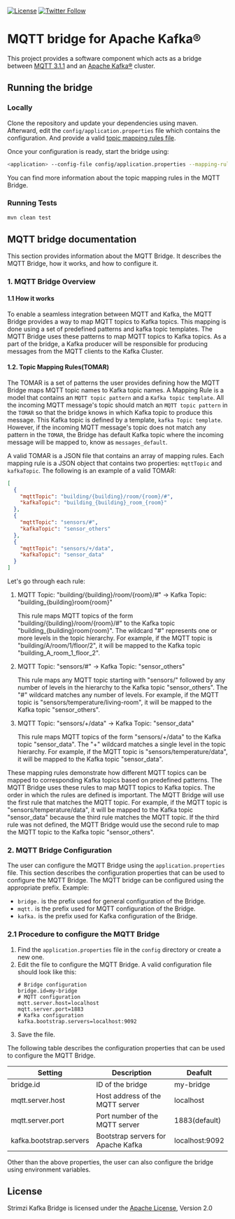 [![License](https://img.shields.io/badge/license-Apache--2.0-blue.svg)](http://www.apache.org/licenses/LICENSE-2.0)
[![Twitter Follow](https://img.shields.io/twitter/follow/strimziio?style=social)](https://twitter.com/strimziio)

# MQTT bridge for Apache Kafka®

This project provides a software component which acts as a bridge between [MQTT 3.1.1](http://docs.oasis-open.org/mqtt/mqtt/v3.1.1/os/mqtt-v3.1.1-os.html) 
and an [Apache Kafka®](https://kafka.apache.org/) cluster.

## Running the bridge

### Locally

Clone the repository and update your dependencies using maven.
Afterward, edit the `config/application.properties` file which contains the configuration. And provide a valid [topic mapping rules file]().

Once your configuration is ready, start the bridge using:

```bash
<application> --config-file config/application.properties --mapping-rules=path/to/mapping-rules
```

You can find more information about the topic mapping rules in the MQTT Bridge.

### Running Tests

```bash
mvn clean test
```

## MQTT bridge documentation

This section provides information about the MQTT Bridge. It describes the MQTT Bridge, how it works, and how to configure it.

### 1. MQTT Bridge Overview

#### 1.1 How it works

To enable a seamless integration between MQTT and Kafka, the MQTT Bridge provides a way to map MQTT topics to Kafka topics. 
This mapping is done using a set of predefined patterns and kafka topic templates. The MQTT Bridge uses these patterns to map MQTT topics to Kafka topics. 
As a part of the bridge, a Kafka producer will be responsible for producing messages from the MQTT clients to the Kafka Cluster.

#### 1.2. Topic Mapping Rules(TOMAR)

The TOMAR is a set of patterns the user provides defining how the MQTT Bridge maps MQTT topic names to Kafka topic names.
A Mapping Rule is a model that contains an `MQTT topic pattern` and a `Kafka topic template`. 
All the incoming MQTT message's topic should match an `MQTT topic pattern` in the `TOMAR` so that the bridge knows in which 
Kafka topic to produce this message. This Kafka topic is defined by a template, `kafka Topic template`. 
However, if the incoming MQTT message's topic does not match any pattern in the `TOMAR`, the Bridge has default Kafka 
topic where the incoming message will be mapped to, know as `messages_default`.

A valid TOMAR is a JSON file that contains an array of mapping rules. 
Each mapping rule is a JSON object that contains two properties: `mqttTopic` and `kafkaTopic`. The following is an example of a valid TOMAR:

```json
[
  {
    "mqttTopic": "building/{building}/room/{room}/#",
    "kafkaTopic": "building_{building}_room_{room}"
  },
  {
    "mqttTopic": "sensors/#",
    "kafkaTopic": "sensor_others"
  },
  {
    "mqttTopic": "sensors/+/data",
    "kafkaTopic": "sensor_data"
  }
]
```

Let's go through each rule:

1. MQTT Topic: "building/{building}/room/{room}/#" -> Kafka Topic: "building_{building}room{room}"

    This rule maps MQTT topics of the form "building/{building}/room/{room}/#" to the Kafka topic "building_{building}room{room}". 
    The wildcard "#" represents one or more levels in the topic hierarchy. For example, if the MQTT topic is "building/A/room/1/floor/2", 
    it will be mapped to the Kafka topic "building_A_room_1_floor_2".

2. MQTT Topic: "sensors/#" -> Kafka Topic: "sensor_others"

    This rule maps any MQTT topic starting with "sensors/" followed by any number of levels in the hierarchy to the Kafka topic "sensor_others". 
    The "#" wildcard matches any number of levels. For example, if the MQTT topic is "sensors/temperature/living-room", 
    it will be mapped to the Kafka topic "sensor_others".

3. MQTT Topic: "sensors/+/data" -> Kafka Topic: "sensor_data"

    This rule maps MQTT topics of the form "sensors/+/data" to the Kafka topic "sensor_data". The "+" 
    wildcard matches a single level in the topic hierarchy. For example, if the MQTT topic is "sensors/temperature/data", 
    it will be mapped to the Kafka topic "sensor_data".

These mapping rules demonstrate how different MQTT topics can be mapped to corresponding Kafka topics based on predefined patterns.
The MQTT Bridge uses these rules to map MQTT topics to Kafka topics.
The order in which the rules are defined is important. The MQTT Bridge will use the first rule that matches the MQTT topic. 
For example, if the MQTT topic is "sensors/temperature/data", 
it will be mapped to the Kafka topic "sensor_data" because the third rule matches the MQTT topic. If the third rule was not defined,
the MQTT Bridge would use the second rule to map the MQTT topic to the Kafka topic "sensor_others".

### 2. MQTT Bridge Configuration

The user can configure the MQTT Bridge using the `application.properties` file. This section describes the configuration 
properties that can be used to configure the MQTT Bridge.
The MQTT bridge can be configured using the appropriate prefix. Example:

- `bridge.` is the prefix used for general configuration of the Bridge.
- `mqtt.` is the prefix used for MQTT configuration of the Bridge.
- `kafka.` is the prefix used for Kafka configuration of the Bridge.

### 2.1 Procedure to configure the MQTT Bridge

1. Find the `application.properties` file in the `config` directory or create a new one.
2. Edit the file to configure the MQTT Bridge.
    A valid configuration file should look like this:
    ```properties
    # Bridge configuration
    bridge.id=my-bridge
    # MQTT configuration
    mqtt.server.host=localhost
    mqtt.server.port=1883
    # Kafka configuration
    kafka.bootstrap.servers=localhost:9092
    ```
3. Save the file.

The following table describes the configuration properties that can be used to configure the MQTT Bridge.

| Setting                        | Description                                     | Deafult           |
| ------------------------------ | ----------------------------------------------- |-------------------|
| bridge.id                      | ID of the bridge                                | my-bridge         |
| mqtt.server.host               | Host address of the MQTT server                 | localhost         |
| mqtt.server.port               | Port number of the MQTT server                  | 1883(default)     |
| kafka.bootstrap.servers        | Bootstrap servers for Apache Kafka              | localhost:9092    |

Other than the above properties, the user can also configure the bridge using environment variables.

## License

Strimzi Kafka Bridge is licensed under the [Apache License](./LICENSE), Version 2.0